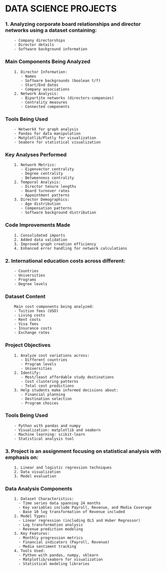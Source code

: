 # DATA SCIENCE PROJECTS

### 1. Analyzing corporate board relationships and director networks using a dataset containing:
        - Company directorships
        - Director details
        - Software background information
  ### Main Components Being Analyzed
        1. Director Information:
           - Names
           - Software backgrounds (boolean t/f)
           - Start/End dates
           - Company associations
        2. Network Analysis:
           - Bipartite networks (directors-companies)
           - Centrality measures
           - Connected components
  ### Tools Being Used
        - NetworkX for graph analysis
        - Pandas for data manipulation
        - Matplotlib/Plotly for visualization
        - Seaborn for statistical visualization
  ### Key Analyses Performed
        1. Network Metrics:
           - Eigenvector centrality
           - Degree centrality
           - Betweenness centrality
        2. Temporal Analysis:
           - Director tenure lengths
           - Board turnover rates
           - Appointment patterns
        3. Director Demographics:
           - Age distribution
           - Compensation patterns
           - Software background distribution
  ### Code Improvements Made
        1. Consolidated imports
        2. Added data validation
        3. Improved graph creation efficiency
        4. Enhanced error handling for network calculations
### 2. International education costs across different:
        - Countries
        - Universities
        - Programs
        - Degree levels
  ### Dataset Content
        Main cost components being analyzed:
        - Tuition fees (USD)
        - Living costs
        - Rent costs
        - Visa fees
        - Insurance costs
        - Exchange rates
  ### Project Objectives
        1. Analyze cost variations across:
           - Different countries
           - Program levels
           - Universities
        2. Identify:
           - Most/least affordable study destinations
           - Cost clustering patterns
           - Total cost predictions
        3. Help students make informed decisions about:
           - Financial planning
           - Destination selection
           - Program choices
  ### Tools Being Used
        - Python with pandas and numpy
        - Visualization: matplotlib and seaborn
        - Machine learning: scikit-learn
        - Statistical analysis tool
        
### 3. Project is an assignment focusing on statistical analysis with emphasis on:
        1. Linear and logistic regression techniques
        2. Data visualization 
        3. Model evaluation
  ### Data Analysis Components
        1. Dataset Characteristics:
          - Time series data spanning 24 months
          - Key variables include Payroll, Revenue, and Media Coverage
          - Base 10 log transformation of Revenue included
        2. Model Types:
          - Linear regression (including OLS and Huber Regressor)
          - Log transformation analysis
          - Revenue prediction modeling
        3. Key Features:
          - Monthly progression metrics
          - Financial indicators (Payroll, Revenue)
          - Media sentiment tracking
        4. Tools Used:
          - Python with pandas, numpy, sklearn
          - Matplotlib/seaborn for visualization
          - Statistical modeling libraries

